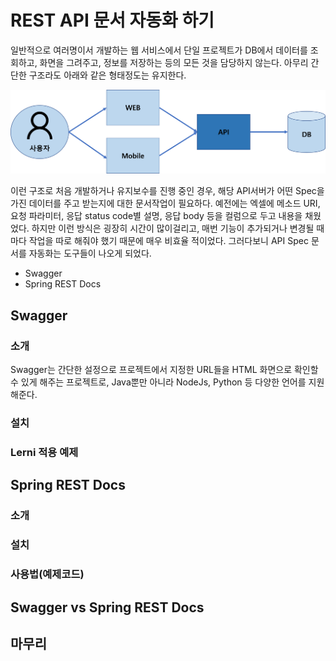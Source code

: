 # REST API 문서 자동화 하기
일반적으로 여러명이서 개발하는 웹 서비스에서 단일 프로젝트가 DB에서 데이터를 조회하고, 화면을 그려주고, 정보를 저장하는 등의 모든 것을 담당하지 않는다. 아무리 간단한 구조라도 아래와 같은 형태정도는 유지한다.

![web](https://raw.githubusercontent.com/rbwls31/rbwls31.github.io/master/images/WEB.png)

이런 구조로 처음 개발하거나 유지보수를 진행 중인 경우, 해당 API서버가 어떤 Spec을 가진 데이터를 주고 받는지에 대한 문서작업이 필요하다.
예전에는 엑셀에 메소드 URI, 요청 파라미터, 응답 status code별 설명, 응답 body 등을 컬럼으로 두고 내용을 채웠었다. 하지만 이런 방식은 굉장히 시간이 많이걸리고, 매번 기능이 추가되거나 변경될 때마다 작업을 따로 해줘야 했기 때문에 매우 비효율 적이었다. 그러다보니 API Spec 문서를 자동화는 도구들이 나오게 되었다. 
- Swagger
- Spring REST Docs

## Swagger
### 소개
Swagger는 간단한 설정으로 프로젝트에서 지정한 URL들을 HTML 화면으로 확인할 수 있게 해주는 프로젝트로, Java뿐만 아니라 NodeJs, Python 등 다양한 언어를 지원해준다. 
### 설치
### Lerni 적용 예제

## Spring REST Docs
### 소개
### 설치
### 사용법(예제코드)

## Swagger vs Spring REST Docs

## 마무리





<!--stackedit_data:
eyJoaXN0b3J5IjpbMTIwOTc1Nzg0MCwtNjIxOTM4NDYyLC0zOT
U5MDI4MjIsMTg4OTE5NTU4LC0xNzI5OTk4MjIsLTEyNzIxNDEz
NTksMzUzODE1MDEyLC01MTQwOTU3MDAsMTg0NTA0MTg4NSw2ND
kyOTE0MjYsLTE0ODA5ODgzMjAsLTYzOTUxMTA5NSw2NDY3MTI0
MDksMTg1NTI5MTU4LDE3NTI3NTc5MjYsLTE3NjY3MjI4NDgsNT
A3ODk3NTc3LDY5NzAyNzYyLC00ODI3OTY5MzEsLTQ3NjMyODYx
OF19
-->
